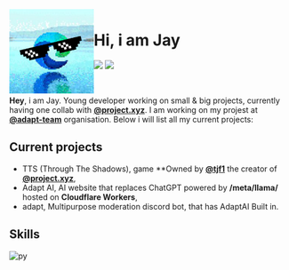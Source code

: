 <img src="./img/New Project.png" width="152" height="152" align="left">

# Hi, i am Jay
[![](https://img.shields.io/badge/Discord-Join-F5EDED?style=for-the-badge&logo=discord&colorA=2B2424&colorB=F5EDED&logoColor=F5EDED)](https://discord.com)
[![](https://img.shields.io/badge/DiscordSDK-API-A5CCFE?style=for-the-badge&logo=python&logoColor=white&colorA=2B2424&colorB=F5EDED)](https://github.com/jayvsc/sdkapi/)

<br>

**Hey**, i am Jay. Young developer working on small & big projects, currently having one collab with [**@project.xyz**](https://github.com/projectxyz-dev). I am working on my projest at [**@adapt-team**](https://github.com/adapt-team) organisation. Below i will list all my current projects:

## Current projects
- TTS (Through The Shadows), game **Owned by [**@tjf1**](https://github.com/tjf1dev) the creator of [**@project.xyz**](https://github.com/projectxyz-dev),
- Adapt AI, AI website that replaces ChatGPT powered by **/meta/llama/** hosted on **Cloudflare Workers**,
- adapt, Multipurpose moderation discord bot, that has AdaptAI Built in.

## Skills
![py](https://img.shields.io/badge/Python-100%-F5EDED?style=for-the-badge&logo=python&colorA=2B2424&colorB=F5EDED&logoColor=F5EDED)
